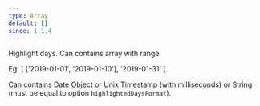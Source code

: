 ```yaml
---
type: Array
default: []
since: 1.1.4
---
```


Highlight days. Can contains array with range:

Eg: [ ['2019-01-01', '2019-01-10'], '2019-01-31' ].

Can contains Date Object or Unix Timestamp (with milliseconds) or String (must be equal to option `highlightedDaysFormat`).